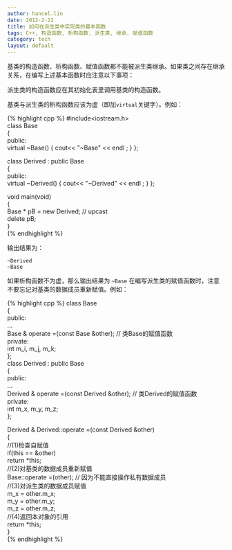 ```yaml
---
author: hancel.lin
date: 2012-2-22
title: 如何在派生类中实现类的基本函数
tags: C++, 构造函数, 析构函数, 派生类, 继承, 赋值函数
category: tech
layout: default
---
```

基类的构造函数、析构函数、赋值函数都不能被派生类继承。如果类之间存在继承关系，在编写上述基本函数时应注意以下事项：

派生类的构造函数应在其初始化表里调用基类的构造函数。

基类与派生类的析构函数应该为虚（即加`virtual`关键字）。例如：

{% highlight cpp %}
#include<iostream.h>  
class Base  
{  
   public:  
       virtual ~Base() { cout<< "~Base" << endl ; }
};

class Derived : public Base  
{  
   public:  
       virtual ~Derived() { cout<< "~Derived" << endl ; }
};

void main(void)  
{  
   Base * pB = new Derived; // upcast  
   delete pB;  
}  
{% endhighlight %}

输出结果为：
```
~Derived
~Base
```
如果析构函数不为虚，那么输出结果为
`~Base`
在编写派生类的赋值函数时，注意不要忘记对基类的数据成员重新赋值。例如：

{% highlight cpp %}
class Base  
{  
   public:  
       …  
       Base & operate =(const Base &other); // 类Base的赋值函数  
   private:  
       int m_i, m_j, m_k;  
};  
class Derived : public Base  
{  
   public:  
       …  
       Derived & operate =(const Derived &other); // 类Derived的赋值函数  
   private:  
       int m_x, m_y, m_z;  
};  

Derived & Derived::operate =(const Derived &other)  
{  
   //(1)检查自赋值  
   if(this == &other)  
       return *this;  
   //(2)对基类的数据成员重新赋值  
      Base::operate =(other); // 因为不能直接操作私有数据成员  
   //(3)对派生类的数据成员赋值  
      m_x = other.m_x;  
      m_y = other.m_y;  
      m_z = other.m_z;  
   //(4)返回本对象的引用  
   return *this;  
}  
{% endhighlight %}
